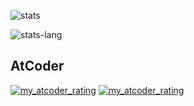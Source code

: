 
![stats](https://github-readme-stats-47aagncxh-kentakom1213.vercel.app/api?username=kentakom1213&show_icons=true&count_private=true&theme=swift)

![stats-lang](https://github-readme-stats-mme3622fp-kentakom1213.vercel.app/api/top-langs/?username=kentakom1213&layout=compact&theme=swift)

## AtCoder
[![my_atcoder_rating](https://badgen.org/img/atcoder/powell/rating/algorithm?style=flat&ver=2)](https://atcoder.jp/users/powell)
[![my_atcoder_rating](https://badgen.org/img/atcoder/powell/rating/heuristic?style=flat&ver=1)](https://atcoder.jp/users/powell?contestType=heuristic)
